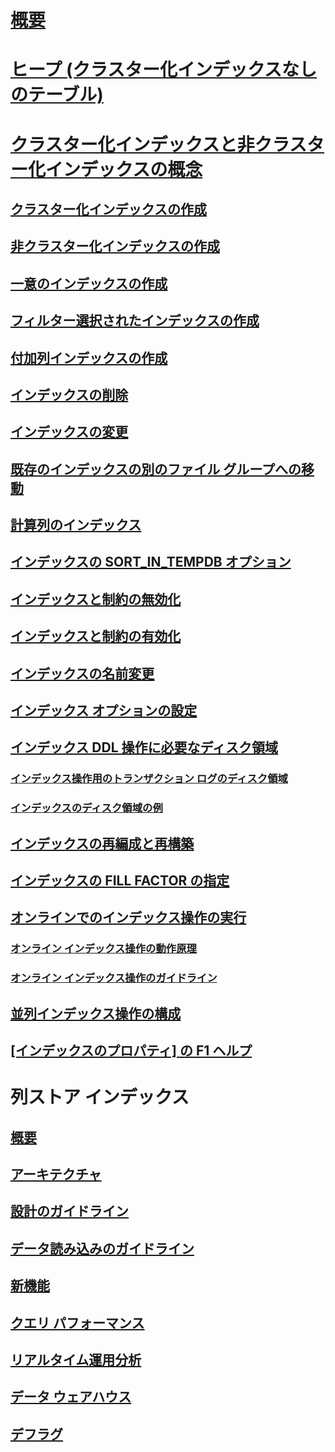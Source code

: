 # [概要](indexes.md)  
# [ヒープ (クラスター化インデックスなしのテーブル)](heaps-tables-without-clustered-indexes.md)  
# [クラスター化インデックスと非クラスター化インデックスの概念](clustered-and-nonclustered-indexes-described.md)  
## [クラスター化インデックスの作成](create-clustered-indexes.md)  
## [非クラスター化インデックスの作成](create-nonclustered-indexes.md)  
## [一意のインデックスの作成](create-unique-indexes.md)  
## [フィルター選択されたインデックスの作成](create-filtered-indexes.md)  
## [付加列インデックスの作成](create-indexes-with-included-columns.md)  
## [インデックスの削除](delete-an-index.md)  
## [インデックスの変更](modify-an-index.md)  
## [既存のインデックスの別のファイル グループへの移動](move-an-existing-index-to-a-different-filegroup.md)  
## [計算列のインデックス](indexes-on-computed-columns.md)  
## [インデックスの SORT_IN_TEMPDB オプション](sort-in-tempdb-option-for-indexes.md)  
## [インデックスと制約の無効化](disable-indexes-and-constraints.md)  
## [インデックスと制約の有効化](enable-indexes-and-constraints.md)  
## [インデックスの名前変更](rename-indexes.md)  
## [インデックス オプションの設定](set-index-options.md)  
## [インデックス DDL 操作に必要なディスク領域](disk-space-requirements-for-index-ddl-operations.md)  
### [インデックス操作用のトランザクション ログのディスク領域](transaction-log-disk-space-for-index-operations.md)  
### [インデックスのディスク領域の例](index-disk-space-example.md)  
## [インデックスの再編成と再構築](reorganize-and-rebuild-indexes.md)  
## [インデックスの FILL FACTOR の指定](specify-fill-factor-for-an-index.md)  
## [オンラインでのインデックス操作の実行](perform-index-operations-online.md)  
### [オンライン インデックス操作の動作原理](how-online-index-operations-work.md)  
### [オンライン インデックス操作のガイドライン](guidelines-for-online-index-operations.md)  
## [並列インデックス操作の構成](configure-parallel-index-operations.md)  
## [[インデックスのプロパティ] の F1 ヘルプ](index-properties-f1-help.md)  

# 列ストア インデックス
## [概要](columnstore-indexes-overview.md)  
## [アーキテクチャ](../../relational-databases/sql-server-index-design-guide.md#columnstore_index)  
## [設計のガイドライン](columnstore-indexes-design-guidance.md)  
## [データ読み込みのガイドライン](columnstore-indexes-data-loading-guidance.md)  
## [新機能](columnstore-indexes-what-s-new.md)  
## [クエリ パフォーマンス](columnstore-indexes-query-performance.md)  
## [リアルタイム運用分析](get-started-with-columnstore-for-real-time-operational-analytics.md)  
## [データ ウェアハウス](columnstore-indexes-data-warehouse.md)  
## [デフラグ](columnstore-indexes-defragmentation.md)  

